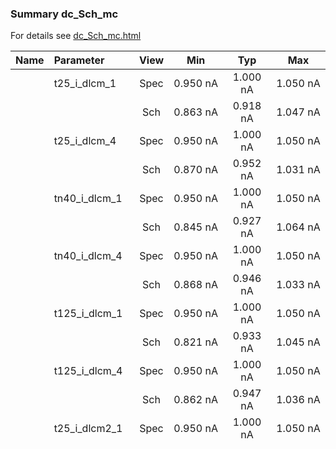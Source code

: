 ### Summary dc_Sch_mc

For details see <a href='dc_Sch_mc.html'>dc_Sch_mc.html</a>

|**Name**|**Parameter**|**View**|**Min** | **Typ** | **Max**|
|:---|:---|:---:|:---:|:---:|:---:|
||t25\_i\_dlcm\_1 | Spec | 0.950 nA | 1.000 nA | 1.050 nA |
| | | Sch|0.863 nA | 0.918 nA | 1.047 nA |
||t25\_i\_dlcm\_4 | Spec | 0.950 nA | 1.000 nA | 1.050 nA |
| | | Sch|0.870 nA | 0.952 nA | 1.031 nA |
||tn40\_i\_dlcm\_1 | Spec | 0.950 nA | 1.000 nA | 1.050 nA |
| | | Sch|0.845 nA | 0.927 nA | 1.064 nA |
||tn40\_i\_dlcm\_4 | Spec | 0.950 nA | 1.000 nA | 1.050 nA |
| | | Sch|0.868 nA | 0.946 nA | 1.033 nA |
||t125\_i\_dlcm\_1 | Spec | 0.950 nA | 1.000 nA | 1.050 nA |
| | | Sch|0.821 nA | 0.933 nA | 1.045 nA |
||t125\_i\_dlcm\_4 | Spec | 0.950 nA | 1.000 nA | 1.050 nA |
| | | Sch|0.862 nA | 0.947 nA | 1.036 nA |
||t25\_i\_dlcm2\_1 | Spec | 0.950 nA | 1.000 nA | 1.050 nA |
| | | Sch|0.853 nA | 0.931 nA | 1.061 nA |
||t25\_i\_dlcm2\_4 | Spec | 0.950 nA | 1.000 nA | 1.050 nA |
| | | Sch|0.888 nA | 0.936 nA | 1.043 nA |
||tn40\_i\_dlcm2\_1 | Spec | 0.950 nA | 1.000 nA | 1.050 nA |
| | | Sch|0.834 nA | 0.932 nA | 1.062 nA |
||tn40\_i\_dlcm2\_4 | Spec | 0.950 nA | 1.000 nA | 1.050 nA |
| | | Sch|-3.688 nA | 0.936 nA | 52.109 nA |
||t125\_i\_dlcm2\_1 | Spec | 0.950 nA | 1.000 nA | 1.050 nA |
| | | Sch|0.854 nA | 0.924 nA | 1.081 nA |
||t125\_i\_dlcm2\_4 | Spec | 0.950 nA | 1.000 nA | 1.050 nA |
| | | Sch|0.890 nA | 0.932 nA | 1.042 nA |
||t25\_i\_lcm\_1 | Spec | 0.950 nA | 1.000 nA | 1.050 nA |
| | | Sch|0.886 nA | 0.956 nA | 1.069 nA |
||t25\_i\_lcm\_4 | Spec | 0.950 nA | 1.000 nA | 1.050 nA |
| | | Sch|0.897 nA | 0.953 nA | 1.032 nA |
||tn40\_i\_lcm\_1 | Spec | 0.950 nA | 1.000 nA | 1.050 nA |
| | | Sch|0.886 nA | 0.969 nA | 1.069 nA |
||tn40\_i\_lcm\_4 | Spec | 0.950 nA | 1.000 nA | 1.050 nA |
| | | Sch|0.898 nA | 0.949 nA | 1.020 nA |
||t125\_i\_lcm\_1 | Spec | 0.950 nA | 1.000 nA | 1.050 nA |
| | | Sch|0.884 nA | 0.940 nA | 1.056 nA |
||t125\_i\_lcm\_4 | Spec | 0.950 nA | 1.000 nA | 1.050 nA |
| | | Sch|0.904 nA | 0.955 nA | 1.040 nA |
